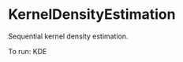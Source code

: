 # KernelDensityEstimation
Sequential kernel density estimation.

To run:
KDE <inputFile> <outputFile> <xMin> <yMin> <xMax> <yMax> <cellSize> <bandwidth>
